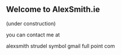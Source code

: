 ## Welcome to AlexSmith.ie

(under construction)

you can contact me at

alexsmith strudel symbol gmail full point com

